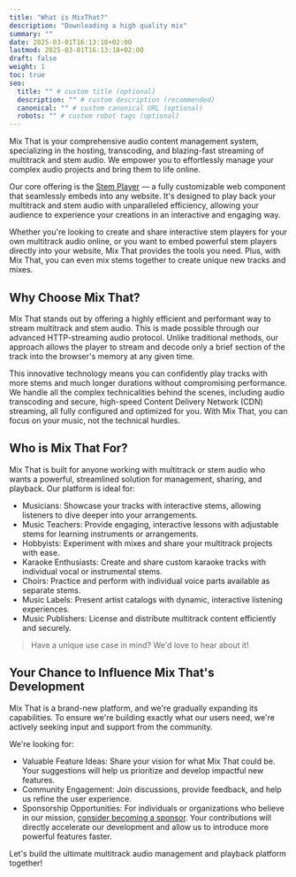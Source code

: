 ```yaml
---
title: "What is MixThat?"
description: "Downloading a high quality mix"
summary: ""
date: 2025-03-01T16:13:18+02:00
lastmod: 2025-03-01T16:13:18+02:00
draft: false
weight: 1
toc: true
seo:
  title: "" # custom title (optional)
  description: "" # custom description (recommended)
  canonical: "" # custom canonical URL (optional)
  robots: "" # custom robot tags (optional)
---
```


Mix That is your comprehensive audio content management system, specializing in the hosting, transcoding, and blazing-fast streaming of multitrack and stem audio. We empower you to effortlessly manage your complex audio projects and bring them to life online.

Our core offering is the [Stem Player](https://www.stemplayer-js.com) — a fully customizable web component that seamlessly embeds into any website. It's designed to play back your multitrack and stem audio with unparalleled efficiency, allowing your audience to experience your creations in an interactive and engaging way.

Whether you're looking to create and share interactive stem players for your own multitrack audio online, or you want to embed powerful stem players directly into your website, Mix That provides the tools you need. Plus, with Mix That, you can even mix stems together to create unique new tracks and mixes.

## Why Choose Mix That?

Mix That stands out by offering a highly efficient and performant way to stream multitrack and stem audio. This is made possible through our advanced HTTP-streaming audio protocol. Unlike traditional methods, our approach allows the player to stream and decode only a brief section of the track into the browser's memory at any given time.

This innovative technology means you can confidently play tracks with more stems and much longer durations without compromising performance. We handle all the complex technicalities behind the scenes, including audio transcoding and secure, high-speed Content Delivery Network (CDN) streaming, all fully configured and optimized for you. With Mix That, you can focus on your music, not the technical hurdles.

## Who is Mix That For?

Mix That is built for anyone working with multitrack or stem audio who wants a powerful, streamlined solution for management, sharing, and playback. Our platform is ideal for:

- Musicians: Showcase your tracks with interactive stems, allowing listeners to dive deeper into your arrangements.
- Music Teachers: Provide engaging, interactive lessons with adjustable stems for learning instruments or arrangements.
- Hobbyists: Experiment with mixes and share your multitrack projects with ease.
- Karaoke Enthusiasts: Create and share custom karaoke tracks with individual vocal or instrumental stems.
- Choirs: Practice and perform with individual voice parts available as separate stems.
- Music Labels: Present artist catalogs with dynamic, interactive listening experiences.
- Music Publishers: License and distribute multitrack content efficiently and securely.

> Have a unique use case in mind? We'd love to hear about it!

## Your Chance to Influence Mix That's Development

Mix That is a brand-new platform, and we're gradually expanding its capabilities. To ensure we're building exactly what our users need, we're actively seeking input and support from the community.

We're looking for:

- Valuable Feature Ideas: Share your vision for what Mix That could be. Your suggestions will help us prioritize and develop impactful new features.
- Community Engagement: Join discussions, provide feedback, and help us refine the user experience.
- Sponsorship Opportunities: For individuals or organizations who believe in our mission, [consider becoming a sponsor](/docs/reference/sponsor-this-project/). Your contributions will directly accelerate our development and allow us to introduce more powerful features faster.

Let's build the ultimate multitrack audio management and playback platform together!
